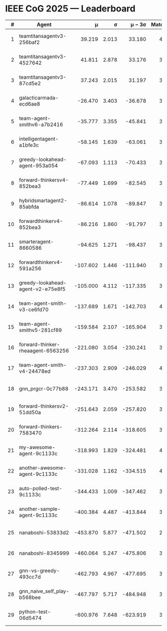 # IEEE CoG 2025 — Leaderboard

| # | Agent | μ | σ | μ − 3σ | Matches | Updated |
|---:|---|---:|---:|---:|---:|---|
| 1 | teamtitansagentv3-256baf2 | 39.219 | 2.013 | 33.180 | 4012 | 2025-08-18 17:41 |
| 2 | teamtitansagentv3-4527642 | 41.811 | 2.878 | 33.176 | 3900 | 2025-08-18 17:41 |
| 3 | teamtitansagentv3-87cd5e2 | 37.243 | 2.015 | 31.197 | 3672 | 2025-08-18 17:41 |
| 4 | galacticarmada-ecd6ae8 | -26.470 | 3.403 | -36.678 | 3980 | 2025-08-18 17:41 |
| 5 | team-agent-smithv6-a7b2416 | -35.777 | 3.355 | -45.841 | 3860 | 2025-08-18 17:41 |
| 6 | intelligentagent-a1bfe3c | -58.145 | 1.639 | -63.061 | 3024 | 2025-08-18 17:41 |
| 7 | greedy-lookahead-agent-953a054 | -67.093 | 1.113 | -70.433 | 3676 | 2025-08-18 17:41 |
| 8 | forward-thinkersv4-852bea3 | -77.449 | 1.699 | -82.545 | 3059 | 2025-08-18 17:41 |
| 9 | hybridsmartagent2-85abfda | -86.614 | 1.078 | -89.847 | 3681 | 2025-08-18 17:41 |
| 10 | forwardthinkerv4-852bea3 | -86.216 | 1.860 | -91.797 | 3160 | 2025-08-18 17:41 |
| 11 | smarteragent-8660586 | -94.625 | 1.271 | -98.437 | 3361 | 2025-08-18 17:41 |
| 12 | forwardthinkerv4-591a256 | -107.602 | 1.446 | -111.940 | 3489 | 2025-08-18 17:41 |
| 13 | greedy-lookahead-agent-v2-e75e8f5 | -105.000 | 4.112 | -117.335 | 3856 | 2025-08-18 17:41 |
| 14 | team-agent-smith-v3-ce6fd70 | -137.689 | 1.671 | -142.703 | 4192 | 2025-08-18 17:41 |
| 15 | team-agent-smithv5-281cf89 | -159.584 | 2.107 | -165.904 | 3960 | 2025-08-18 17:41 |
| 16 | forward-thinker-rheaagent-6563256 | -221.080 | 3.054 | -230.241 | 3684 | 2025-08-18 17:41 |
| 17 | team-agent-smith-v4-24478ed | -237.303 | 2.909 | -246.029 | 4152 | 2025-08-18 17:41 |
| 18 | gnn_prgcr-0c77b88 | -243.171 | 3.470 | -253.582 | 3710 | 2025-08-18 17:41 |
| 19 | forward-thinkersv2-51dd50a | -251.643 | 2.059 | -257.820 | 3864 | 2025-08-18 17:41 |
| 20 | forward-thinkers-7583470 | -312.264 | 2.114 | -318.605 | 3460 | 2025-08-18 17:41 |
| 21 | my-awesome-agent-9c1133c | -318.993 | 1.829 | -324.481 | 4100 | 2025-08-18 17:41 |
| 22 | another-awesome-agent-9c1133c | -331.028 | 1.162 | -334.515 | 4180 | 2025-08-18 17:41 |
| 23 | auto-polled-test-9c1133c | -344.433 | 1.009 | -347.462 | 3240 | 2025-08-18 17:41 |
| 24 | another-sample-agent-9c1133c | -400.384 | 4.487 | -413.844 | 3640 | 2025-08-18 17:41 |
| 25 | nanaboshi-53833d2 | -453.870 | 5.877 | -471.502 | 2920 | 2025-08-18 17:41 |
| 26 | nanaboshi-8345999 | -460.064 | 5.247 | -475.806 | 3300 | 2025-08-18 17:41 |
| 27 | gnn-vs-greedy-493cc7d | -462.793 | 4.967 | -477.695 | 3120 | 2025-08-18 17:41 |
| 28 | gnn_naive_self_play-b568bee | -467.797 | 5.717 | -484.948 | 3300 | 2025-08-18 17:41 |
| 29 | python-test-06d5474 | -600.976 | 7.648 | -623.919 | 3110 | 2025-08-18 17:41 |
